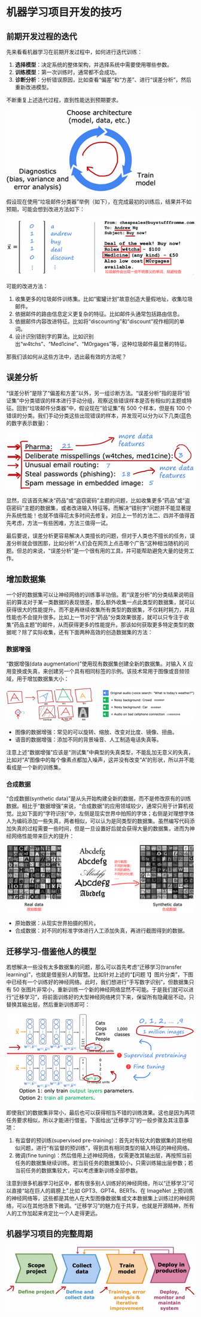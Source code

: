 # 机器学习项目开发的技巧

## 前期开发过程的迭代

先来看看机器学习在前期开发过程中，如何进行迭代训练：

1. **选择模型**：决定系统的整体架构，并选择系统中需要使用哪些参数。
2. **训练模型**：第一次训练时，通常都不会成功。
3. **诊断分析**：分析错误原因，比如查看“偏差”和“方差”、进行“误差分析”，然后重新改进模型。

不断重复上述迭代过程，直到性能达到预期要求。

![image](../images/skills/机器学习开发的迭代图.png)

假设现在使用“垃圾邮件分类器”举例（如下），在完成最初的训练后，结果并不如预期，可能会想到改进方法如下：

![image](../images/skills/垃圾邮件.png)

可能的改进方法：

1. 收集更多的垃圾邮件训练集。比如“蜜罐计划”故意创造大量假地址，收集垃圾邮件。
2. 依据邮件的路由信息定义更复杂的特征。比如邮件头通常包括路由信息。
3. 依据邮件内容改进特征。比如将“discounting”和“discount”视作相同的单词。
4. 设计识别错别字的算法。比如识别出“w4tchs”、“Med1cine”、“M0rgages”等，这种垃圾邮件最显著的特征。

那我们该如何从这些方法中，选出最有效的方法呢？

## 误差分析

“误差分析”是除了“偏差和方差”以外，另一组诊断方法。“误差分析”指的是将“验证集”中分类错误的样本进行手动分组，观察这些错误样本是否有相似的主题或特征。回到“垃圾邮件分类器”中，假设现在“验证集”有 500 个样本，但是有 100 个错误的分类。我们手动分类这些出现错误的样本，并发现可以分为以下几类(蓝色的数字表示数量)：

![image](../images/skills/手动分类100个错误样本——垃圾邮件分类器.png)

显然，应该首先解决“药品”或“盗窃密码”主题的问题，比如收集更多“药品”或“盗窃密码”主题的数据集，或者改进输入特征等。而解决“错别字”问题并不能显著提升系统性能！也就不值得花太多时间去修复。对应上一节的方法二、四并不值得首先考虑，方法一有些困难，方法三值得一试。

最后要说，误差分析更容易解决人类擅长的问题，但对于人类也不擅长的任务，误差分析就会很困那，比如分析“人们会在网页上点击哪个广告”这种相当随机的问题。但总的来说，“误差分析”是一个很有用的工具，并可能帮助避免大量的徒劳工作。

## 增加数据集

一个好的数据集可以让神经网络的训练事半功倍。若“误差分析”的分类结果说明目前的算法对于某一类数据的表现很差，那么额外收集一点此类型的数据集，就可以获得很大的性能提升。而不是再继续收集所有类型的数据集，不仅耗时耗力，并且性能也不会提升很多。比如上一节对于“药品”分类效果很差，就可以只专注于收集“药品主题”的邮件，从而获得更多的性能提升。那该如何获取更多特定类型的数据呢？除了实际收集，还有下面两种高效的创造数据集的方法：

### 数据增强

“数据增强(data augmentation)”使用现有数据集创建全新的数据集。对输入 X 应用变换或失真，来创建另一个具有相同标签的示例。该技术常用于图像或音频领域，用于增加数据集大小：

![image](../images/skills/图像、语音的数据增强.png)

- 图像的数据增强：常见的可以旋转、缩放、改变对比度、镜像、扭曲。
- 语音的数据增强：添加不同的背景噪音、人工制造电话失真等。

注意上述“数据增强”应该是“测试集”中典型的失真类型，不能乱加无意义的失真，比如对“A”图像中的每个像素点都加入噪声，这并没有改变“A”的形状，所以并不能看成是一个新的训练集。

### 合成数据

“合成数据(synthetic data)”是从头开始构建全新的数据，而不是修改原有的训练数据。相比于“数据增强”来说，“合成数据”的应用领域较少，通常只用于计算机视觉。比如下面的“字符识别”中，左侧是现实世界中拍照的字体；右侧是对理想字体人为编码添加一些失真，两者相似，可以认为是同类型的数据集。虽然编写代码添加失真的过程需要一些时间，但是一旦设置好后就会获得大量的数据集，进而为神经网络性能带来巨大的提升：

![image](../images/skills/“字符识别”的合成数据.png)

- 原始数据：从现实世界拍摄的照片。
- 合成数据：对不同的标准字体进行人工添加失真，再进行截图得到的数据。

## 迁移学习-借鉴他人的模型

若想解决一些没有太多数据集的问题，那么可以首先考虑“迁移学习(transfer learning)”，也就是借鉴别人的智慧。比如针对上述的“【问题 1】图片分类”，下图中已经有一个训练好的神经网络。此时，我们想进行“手写数字识别”，但数据集只有 50 张图片非常小，重新训练一个新的神经网络显然不可能。于是我们就可以进行“迁移学习”，将前面训练好的大型神经网络拷贝下来，保留所有隐藏层不动，只替换其输出层，然后重新训练即可：

![image](../images/skills/迁移学习示意图.png)

即使我们的数据集非常小，最后也可以获得相当不错的训练效果。这也是因为两项任务要求相似，所以才能进行借鉴。下面给出“迁移学习”的一般步骤及其注意事项：

1. 有监督的预训练(supervised pre-training)：首先对有较大的数据集的其他相似问题，进行“有监督的预训练”，得到具有相同类型的输入特征的神经网络。
2. 微调(fine tuning)：然后借用上述神经网络，仅需更改其输出层，再按照当前任务的数据集继续训练。若当前任务的数据集较小，只需训练输出层参数；若当前任务的数据集较大，可以考虑重新训练全部参数。

注意到很多机器学习社区中，都有很多别人训练好的神经网络，所以“迁移学习”可以直接“站在巨人的肩膀上”.比如 GPT3、GPT4、BERTs、在 ImageNet 上预训练的神经网络等，这些都是其他人在大型图像数据集或文本数据集上训练过的神经网络，可以在其他场景下微调。“迁移学习”的魅力在于共享，也就是开源精神，所有人的工作加起来肯定比一个人走得更远。

## 机器学习项目的完整周期

![image](../images/skills/机器学习项目的完整周期.png)
